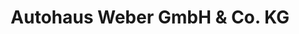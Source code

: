---
title: "Autohaus Weber GmbH & Co. KG"
url: /attendorn/autohaus-weber-gmbh-und-co-kg/
shop: Autohaus
---